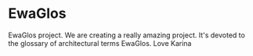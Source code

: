 # EwaGlos
EwaGlos project. We are creating a really amazing project. It's devoted to the 
glossary of architectural terms EwaGlos.
Love Karina
